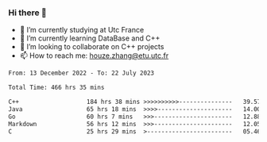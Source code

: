 ### Hi there 👋
- 🔭 I’m currently studying at Utc France
- 🌱 I’m currently learning DataBase and C++
- 👯 I’m looking to collaborate on C++ projects
- 📫 How to reach me: houze.zhang@etu.utc.fr

<!--START_SECTION:waka-->

```txt
From: 13 December 2022 - To: 22 July 2023

Total Time: 466 hrs 35 mins

C++                   184 hrs 38 mins >>>>>>>>>>---------------   39.57 %
Java                  65 hrs 18 mins  >>>>---------------------   14.00 %
Go                    60 hrs 7 mins   >>>----------------------   12.88 %
Markdown              56 hrs 12 mins  >>>----------------------   12.05 %
C                     25 hrs 29 mins  >------------------------   05.46 %
```

<!--END_SECTION:waka-->

